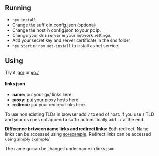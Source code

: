 ## Running
- `npm install`
- Change the suffix in config.json (optional)
- Change the host in config.json to your pc ip.
- Change your dns server in your network settings.
- Add your secret key and server certificate in the dns folder
- `npm start` or `npm net-install` to install as net service.
## Using
Try it: [go/](http://go/ "go/") or [go./](http://go./ "go./")
#### links.json
- **name:** put your go/ links here.
- **proxy:** put your proxy hosts here.
- **redirect:** put your redirect links here.

To use non existing TLDs in browser add `/` to end of host. If you use a TLD and your os does not append a suffix automatically add `./` at the end.

**Difference between name links and redirect links:**
Both redirect. Name links can be accessed using [go/example](http://go/example "go/example"). Redirect links can be accessed using simply [example/](http://example/ "example/").

The name go can be changed under name in links.json
